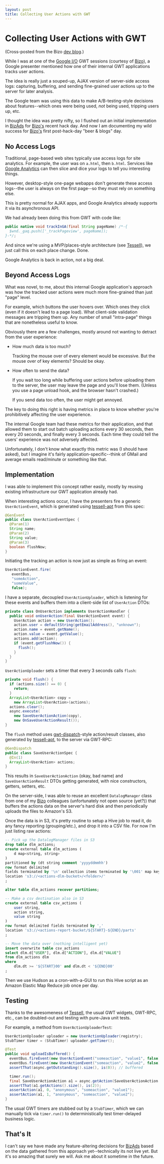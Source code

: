 ```yaml
---
layout: post
title: Collecting User Actions with GWT
---
```


Collecting User Actions with GWT
================================

(Cross-posted from the Bizo [dev blog](http://dev.bizo.com/2010/08/collecting-user-actions-with-gwt.html).)

While I was at one of the [Google I/O](http://code.google.com/events/io/2010/) GWT sessions (courtesy of [Bizo][1]), a Google presenter mentioned how one of their internal GWT applications tracks user actions.

The idea is really just a souped-up, AJAX version of server-side access logs: capturing, buffering, and sending fine-grained user actions up to the server for later analysis.

The Google team was using this data to make A/B-testing-style decisions about features--which ones were being used, *not* being used, tripping users up, etc.

I thought the idea was pretty nifty, so I flushed out an initial implementation in [BizAds][bizads] for [Bizo's][1] recent hack day. And now I am documenting my wild success for [Bizo's][1] first post-hack-day "beer & blogs" day.

No Access Logs
--------------

Traditional, page-based web sites typically use access logs for site analytics. For example, the user was on `a.html`, then `b.html`. Services like [Google Analytics](http://www.google.com/analytics) can then slice and dice your logs to tell you interesting things.

However, desktop-style one-page webapps don't generate these access logs--the user is always on the first page--so they must rely on something else.

This is pretty normal for AJAX apps, and Google Analytics already supports it via its asynchronous API.

We had already been doing this from GWT with code like:

```java
public native void trackInGA(final String pageName) /*-{
  $wnd._gaq.push(['_trackPageview', pageName]);
}-*/;
```

And since we're using a MVP/places-style architecture (see [Tessell](http://www.tessell.org)), we just call this on each place change. Done.

Google Analytics is back in action, not a big deal.

Beyond Access Logs
------------------

What was novel, to me, about this internal Google application's approach was how the tracked user actions were much more fine-grained than just "page" level.

For example, which buttons the user hovers over. Which ones they click (even if it doesn't lead to a page load). What client-side validation messages are tripping them up. Any number of small "intra-page" things that are nonetheless useful to know.

Obviously there are a few challenges, mostly around not wanting to detract from the user experience:

* How much data is too much?

  Tracking the mouse over of every element would be excessive. But the mouse over of key elements? Should be okay.

* How often to send the data?

  If you wait too long while buffering user actions before uploading them to the server, the user may leave the page and you'll lose them. (Unless you use a page unload hook, and the browser hasn't crashed.)

  If you send data too often, the user might get annoyed.

The key to doing this right is having metrics in place to know whether you're prohibitively affecting the user experience.

The internal Google team had these metrics for their application, and that allowed them to start out batch uploading actions every 30 seconds, then every 20 seconds, and finally every 3 seconds. Each time they could tell the users' experience was not adversely affected.

Unfortunately, I don't know what exactly this metric was (I should have asked), but I imagine it's fairly application-specific--think of GMail and average emails read/minute or something like that.

Implementation
--------------

I was able to implement this concept rather easily, mostly by reusing existing infrastructure our GWT application already had.

When interesting actions occur, I have the presenters fire a generic `UserActionEvent`, which is generated using [tessell-apt](http://github.com/stephenh/tessell/apt) from this spec:

```java
@GenEvent
public class UserActionEventSpec {
  @Param(1)
  String name;
  @Param(2)
  String value;
  @Param(3)
  boolean flushNow;
}
```

Initiating the tracking an action is now just as simple as firing an event:

```java
UserActionEvent.fire(
   eventBus,
   "someAction",
   "someValue",
   false);
```

I have a separate, decoupled `UserActionUploader`, which is listening for these events and buffers them into a client-side list of `UserAction` DTOs:

```java
private class OnUserAction implements UserActionHandler {
  public void onUserAction(final UserActionEvent event) {
    UserAction action = new UserAction();
    action.user = defaultString(getEmailAddress(), "unknown");
    action.name = event.getName();
    action.value = event.getValue();
    actions.add(action);
    if (event.getFlushNow()) {
      flush();
    }
  }
}
```

`UserActionUploader` sets a timer that every 3 seconds calls `flush`:

```java
private void flush() {
  if (actions.size() == 0) {
    return;
  }
  ArrayList<UserAction> copy =
    new ArrayList<UserAction>(actions);
  actions.clear();
  async.execute(
    new SaveUserActionAction(copy),
    new OnSaveUserActionResult());
}
```

The `flush` method uses [gwt-dispatch](http://code.google.com/p/gwt-dispatch/)-style action/result classes, also generated by [tessell-apt](http://github.com/stephenh/tessell/apt), to the server via GWT-RPC:

```java
@GenDispatch
public class SaveUserActionSpec {
  @In(1)
  ArrayList<UserAction> actions;
}
```

This results in `SaveUserActionAction` (okay, bad name) and `SaveUserActionResult` DTOs getting generated, with nice constructors, getters, setters, etc.

On the server-side, I was able to reuse an excellent `DatalogManager` class from one of my [Bizo][1] colleagues (unfortunately not open source (yet?)) that buffers the actions data on the server's hard disk and then periodically uploads the files to Amazon's S3.

Once the data is in S3, it's pretty routine to setup a Hive job to read it, do any fancy reporting (grouping/etc.), and drop it into a CSV file. For now I'm just listing raw actions:

```sql
-- Pick up the DatalogManager files in S3
drop table dlm_actions;
create external table dlm_actions (
    d map<string, string>
)
partitioned by (dt string comment 'yyyyddmmhh')
row format delimited
fields terminated by '\n' collection items terminated by '\001' map keys terminated by '\002'
location 's3://<actions-dlm-bucket>/<folder>/'
;

alter table dlm_actions recover partitions;

-- Make a csv destination also in S3
create external table csv_actions (
    user string,
    action string,
    value string
)
row format delimited fields terminated by ','
location 's3://<actions-report-bucket/${START}-${END}/parts'
;

-- Move the data over (nothing intelligent yet)
insert overwrite table csv_actions
select dlm.d["USER"], dlm.d["ACTION"], dlm.d["VALUE"]
from dlm_actions dlm
where
    dlm.dt >= '${START}00' and dlm.dt < '${END}00'
;
```

Then we use Hudson as a cron-with-a-GUI to run this Hive script as an Amazon Elastic Map Reduce job once per day.

Testing
-------

Thanks to the awesomeness of [Tessell](http://www.tessell.org), the usual GWT widgets, GWT-RPC, etc., can be doubled-out and testing with pure-Java unit tests.

For example, a method from `UserActionUploaderTest`:

```java
UserActionUploader uploader = new UserActionUploader(registry);
StubTimer timer = (StubTimer) uploader.getTimer();

@Test
public void uploadIsBuffered() {
  eventBus.fireEvent(new UserActionEvent("someaction", "value1", false));
  eventBus.fireEvent(new UserActionEvent("someaction", "value2", false));
  assertThat(async.getOutstanding().size(), is(0)); // buffered

  timer.run();
  final SaveUserActionAction a1 = async.getAction(SaveUserActionAction.class);
  assertThat(a1.getActions().size(), is(2));
  assertAction(a1, 0, "anonymous", "someaction", "value1");
  assertAction(a1, 1, "anonymous", "someaction", "value2");
}
```

The usual GWT timers are stubbed out by a `StubTimer`, which we can manually tick via `timer.run()` to deterministically test timer-delayed business logic.

That's It
---------

I can't say we have made any feature-altering decisions for [BizAds][bizads] based on the data gathered from this approach yet--technically its not live yet. But it's so amazing that surely we will. Ask me about it sometime in the future.

[1]: http://www.bizo.com
[bizads]: http://bizads.bizo.com


